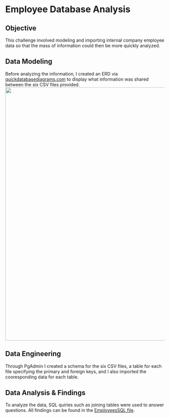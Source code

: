 # Employee Database Analysis

## Objective
This challenge involved modeling and importing internal company employee data so that the mass of information could then be more quickly analyzed.

## Data Modeling
Before analyzing the information, I created an ERD via [quickdatabasediagrams.com](quickdatabasediagrams.com) to display what information was shared between the six CSV files provided.
</br>
<img src="https://user-images.githubusercontent.com/102936852/194216141-2d8a408c-8be9-4912-b63a-efd7f196f888.png" width="799">

## Data Engineering
Through PgAdmin I created a schema for the six CSV files, a table for each file specifying the primary and foreign keys, and I also imported the cooresponding data for each table. 

## Data Analysis & Findings
To analyze the data, SQL quiries such as joining tables were used to answer questions. All findings can be found in the [EmployeesSQL file](https://github.com/ohigithub/sql-challenge/tree/main/EmployeeSQL).
